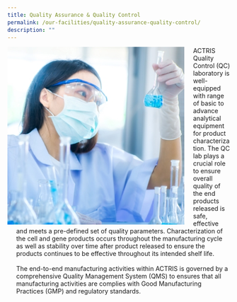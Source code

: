 ```yaml
---
title: Quality Assurance & Quality Control
permalink: /our-facilities/quality-assurance-quality-control/
description: ""
---
```

<div style="margin-right: 20px; float: left;">
    <img src="/images/Our%20Facilities/quality%20assurance%20quality%20control.jpg" style="width:400px">
</div>

<div style="margin-left: 20px;">
<p>ACTRIS Quality Control (QC) laboratory is well-equipped with range of basic to advance analytical equipment for product characterization. The QC lab plays a crucial role to ensure overall quality of the end products released is safe, effective and meets a pre-defined set of quality parameters. Characterization of the cell and gene products occurs throughout the manufacturing cycle as well as stability over time after product released to ensure the products continues to be effective throughout its intended shelf life.
<br><br>
The end-to-end manufacturing activities within ACTRIS is governed by a comprehensive Quality Management System (QMS) to ensures that all manufacturing activities are complies with Good Manufacturing Practices (GMP) and regulatory standards.</p>
</div>